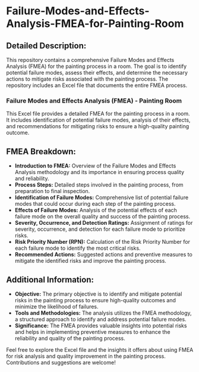 # Failure-Modes-and-Effects-Analysis-FMEA-for-Painting-Room

## Detailed Description:

This repository contains a comprehensive Failure Modes and Effects Analysis (FMEA) for the painting process in a room. The goal is to identify potential failure modes, assess their effects, and determine the necessary actions to mitigate risks associated with the painting process. The repository includes an Excel file that documents the entire FMEA process.

### Failure Modes and Effects Analysis (FMEA) - Painting Room

This Excel file provides a detailed FMEA for the painting process in a room. It includes identification of potential failure modes, analysis of their effects, and recommendations for mitigating risks to ensure a high-quality painting outcome.

## FMEA Breakdown:

* **Introduction to FMEA:** Overview of the Failure Modes and Effects Analysis methodology and its importance in ensuring process quality and reliability.
* **Process Steps:** Detailed steps involved in the painting process, from preparation to final inspection.
* **Identification of Failure Modes:** Comprehensive list of potential failure modes that could occur during each step of the painting process.
* **Effects of Failure Modes:** Analysis of the potential effects of each failure mode on the overall quality and success of the painting process.
* **Severity, Occurrence, and Detection Ratings:** Assignment of ratings for severity, occurrence, and detection for each failure mode to prioritize risks.
* **Risk Priority Number (RPN):** Calculation of the Risk Priority Number for each failure mode to identify the most critical risks.
* **Recommended Actions:** Suggested actions and preventive measures to mitigate the identified risks and improve the painting process.

## Additional Information:

* **Objective:** The primary objective is to identify and mitigate potential risks in the painting process to ensure high-quality outcomes and minimize the likelihood of failures.
* **Tools and Methodologies:** The analysis utilizes the FMEA methodology, a structured approach to identify and address potential failure modes.
* **Significance:** The FMEA provides valuable insights into potential risks and helps in implementing preventive measures to enhance the reliability and quality of the painting process.

Feel free to explore the Excel file and the insights it offers about using FMEA for risk analysis and quality improvement in the painting process. Contributions and suggestions are welcome!
